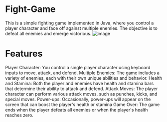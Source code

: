# Fight-Game
This is a simple fighting game implemented in Java, where you control a player character and face off against multiple enemies. The objective is to defeat all enemies and emerge victorious.
![image](https://github.com/bhavish95/Fight-Game/assets/111994995/9525c5d8-1fc0-4933-8dce-cdceb1543800)
# Features
Player Character: You control a single player character using keyboard inputs to move, attack, and defend.
Multiple Enemies: The game includes a variety of enemies, each with their own unique abilities and behavior.
Health and Stamina: Both the player and enemies have health and stamina bars that determine their ability to attack and defend.
Attack Moves: The player character can perform various attack moves, such as punches, kicks, and special moves.
Power-ups: Occasionally, power-ups will appear on the screen that can boost the player's health or stamina
Game Over: The game ends when the player defeats all enemies or when the player's health reaches zero.



